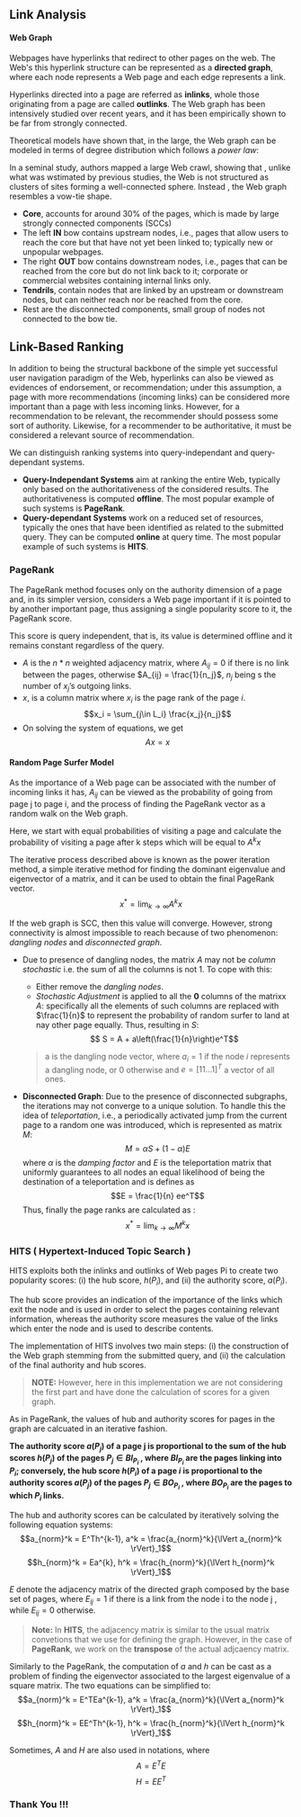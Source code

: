 
## Link Analysis

#### Web Graph
Webpages have hyperlinks that redirect to other pages on the web. The Web's this hyperlink structure can be represented as a __directed graph__, where each node represents a Web page and each edge represents a link.

Hyperlinks directed into a page are referred as **inlinks**, whole those originating from a page are called **outlinks**. The Web graph has been intensively studied over recent years, and it has been empirically shown to be far from strongly connected.

Theoretical models have shown that, in the large, the Web graph can be modeled in terms of degree distribution which follows a *power law*:


In a seminal study, authors mapped a large Web crawl, showing that , unlike what was wstimated by previous studies, the Web is not structured as clusters of sites forming a well-connected sphere. Instead , the Web graph resembles a vow-tie shape.


- **Core**, accounts for around 30% of the pages, which is made by large strongly connected components (SCCs)
- The left **IN** bow contains upstream nodes, i.e., pages that allow users to reach the core but that have not yet been linked to; typically new or unpopular webpages.
- The right **OUT** bow contains downstream nodes, i.e., pages that can be reached from the core but do not link back to it; corporate or commercial websites containing internal links only.
- **Tendrils**, contain nodes that are linked by an upstream or downstream nodes, but can neither reach nor be reached from the core.
- Rest are the disconnected components, small group of nodes not connected to the bow tie.


## Link-Based Ranking

In addition to being the structural backbone of the simple yet successful user navigation paradigm of the Web, hyperlinks can also be viewed as evidences of endorsement, or recommendation; under this assumption, a page with more recommendations (incoming links) can be considered more important than a page with less incoming links. However, for a recommendation to be relevant, the recommender should possess some sort of authority. Likewise, for a recommender to be authoritative, it must be considered a relevant source of recommendation.

We can distinguish ranking systems into query-independant and query-dependant systems.

- **Query-Independant Systems** aim at ranking the entire Web, typically only based on the authoritativeness of the considered results. The authoritativeness is computed **offline**. The most popular example of such systems is **PageRank**.
- **Query-dependant Systems** work on a reduced set of resources, typically the ones that have been identified as related to the submitted query. They can be computed **online** at query time. The most popular example of such systems is **HITS**.


### PageRank

The PageRank method focuses only on the authority dimension of a page and, in its simpler version, considers a Web page important if it is pointed to by another important page, thus assigning a single popularity score to it, the PageRank score.

This score is query independent, that is, its value is determined offline and it remains constant regardless of the query.

- $A$ is the $n*n$ weighted adjacency matrix, where $A_{ij} = 0$ if there is no link between the pages, otherwise $A_{ij} = \frac{1}{n_j}$, $n_j$ being s the number of $x_j ’$s outgoing links.
- $x$, is a column matrix where $x_i$ is the page rank of the page $i$.
$$x_i = \sum_{j\in L_i}  \frac{x_j}{n_j}$$
- On solving the system of equations, we get $$ Ax = x$$

#### Random Page Surfer Model
As the importance of a Web page can be associated with the number of incoming links it has, $A_{ij}$ can be viewed as the probability of going from page j to page i, and the process of finding the PageRank vector as a random walk on the Web graph. 

Here, we start with equal probabilities of visiting a page and calculate the probability of visiting a page after k steps which will be equal to $A^kx$

The iterative process described above is known as the power iteration method, a simple iterative method for finding the dominant eigenvalue and eigenvector of a matrix, and it can be used to obtain the final PageRank vector.
$$x^* = \lim_{k \to \infty} A^kx$$

If the web graph is SCC, then this value will converge. However, strong connectivity is almost impossible to reach because of two phenomenon: _dangling nodes_ and _disconnected graph_.

- Due to presence of dangling nodes, the matrix $A$ may not be _column stochastic_ i.e. the sum of all the columns is not 1. To cope with this:
  - Either remove the _dangling nodes_.
  - _Stochastic Adjustment_ is applied to all the **0** columns of the matrixx $A$: specifically all the elements of such columns are replaced with $\frac{1}{n}$ to represent the probability of random surfer to land at nay other page equally. Thus, resulting in $S$: $$ S = A + a\left(\frac{1}{n}\right)e^T$$
  > a is the dangling node vector, where $a_i = 1$ if the node $i$ represents a dangling node, or $0$ otherwise and $e = [ 1 1 \ldots 1]^T$ a vector of all ones. 
  
- **Disconnected Graph**: Due to the presence of disconnected subgraphs, the iterations may not converge to a unique solution.  To handle this the idea of _teleportation_, i.e., a periodically activated jump from the current page to a random one was introduced, which is represented as matrix $M$: $$M = \alpha S + (1 - \alpha )E$$ where $\alpha$ is the _damping factor_ and $E$ is the teleportation matrix that uniformly guarantees to all nodes an equal likelihood of being the destination of a teleportation and is defines as $$E = \frac{1}{n} ee^T$$ 
Thus, finally the page ranks are calculated as :
$$x^* = \lim_{k \to \infty} M^kx$$
 

### HITS ( Hypertext-Induced Topic Search )

HITS exploits both the inlinks and outlinks of Web pages Pi to create two popularity scores: (i) the hub score, $h(P_i)$, and (ii) the authority score, $a(P_i)$.

The hub score provides an indication of the importance of the links which exit the node and is used in order to select the pages containing relevant information, whereas the authority score measures the value of the links which enter the node and is used to describe contents.

The implementation of HITS involves two main steps: (i) the construction of the Web graph stemming from the submitted query, and (ii) the calculation of the final authority and hub scores.

> **NOTE:** However, here in this implementation we are not considering the first part and have done the calculation of scores for a given graph. 


As in PageRank, the values of hub and authority scores for pages in the graph are calcuated in an iterative fashion.

**The authority score $a(P_j )$ of a page j is proportional to the sum of the hub scores $h(P_j )$ of the pages $P_j \in BI_{P_i}$ , where $BI_{P_i}$ are the pages linking into $P_i$; conversely, the hub score $h(P_i)$ of a page $i$ is proportional to the authority scores $a(P_j )$ of the pages $P_j \in BO_{P_i}$ , where $BO_{P_i}$ are the pages to which $P_i$ links.**

The hub and authority scores can be calculated by iteratively solving the following equation systems:
$$a_{norm}^k = E^Th^{k-1}, a^k = \frac{a_{norm}^k}{\lVert a_{norm}^k \rVert}_1$$
$$h_{norm}^k = Ea^{k}, h^k = \frac{h_{norm}^k}{\lVert h_{norm}^k \rVert}_1$$

$E$ denote the adjacency matrix of the directed graph composed by the base set of pages, where $E_{ij} = 1$ if there is a link from the node i to the node j , while $E_{ij} = 0$ otherwise.

> **Note:** In **HITS**, the adjacency matrix is similar to the usual matrix convetions that we use for defining the graph. However, in the case of **PageRank**, we work on the **transpose** of the actual adjcaency matrix.

Similarly to the PageRank, the computation of $a$ and $h$ can be cast as a problem of finding the eigenvector associated to the largest eigenvalue of a square matrix. The two equations can be simplified to:
$$a_{norm}^k = E^TEa^{k-1}, a^k = \frac{a_{norm}^k}{\lVert a_{norm}^k \rVert}_1$$
$$h_{norm}^k = EE^Th^{k-1}, h^k = \frac{h_{norm}^k}{\lVert h_{norm}^k \rVert}_1$$

Sometimes, $A$ and $H$ are also used in notations, where $$A = E^TE$$  $$H=EE^T$$

### Thank You !!!
